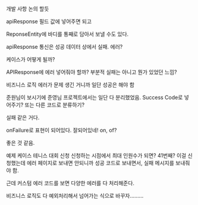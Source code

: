 개발 사항 논의 할듯

apiResponse
필드 값에 넣어주면 되고

ReponseEntity에 바디를 통째로 담아서 보낼 수도 있다.

apiResponse
통신은 성공 데이터 상에서 실패. 에러?

케이스가 어떻게 될까?

APIResponse에 에러 넣어줘야 할까?
부분적 실패는 아니고 뭔가 있었던 느낌?


비즈니스 로직 에러가 문제 생긴 거니까 일단 성공은 해야 함

준원님이 보시기에 준영님 프로젝트에서는 일단 다 분리했었음.
Success Code로 넣어주기?
또는 다른 코드로 분류하기?

실패 같은 거다.

onFailure로 표현이 되어있다. 잘되어있네!
on, of?


좋은 것 같음.


예제 케이스
테니스 대회 신청
신청하는 시점에서 최대 인원수가 되면? 41번째? 이걸 신청했는데 에러 페이지로 보내면 안되니까 성공 코드로 보내면서, 실패 메시지를 보내줘야 함.


근데 커스텀 에러 코드를 보면 다양한 에러를 다 처리해준다.

비즈니스 로직도 다 예외처리해서 넘어가는 식으로 바꾸자.........

